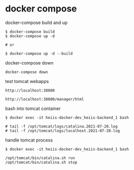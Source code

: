 # docker compose

docker-compose build and up

```
$ docker-compose build
$ docker-compose up -d

# or

$ docker-compose up -d --build
```

docker-compose down

```
docker-compose down
```

test tomcat webapps

```
http://localhost:38080

http://localhost:38080/manager/html
```

bash into tomcat container

```
$ docker exec -it heiis-docker-dev_heiis-backend_1 bash

# tail -f /opt/tomcat/logs/catalina.2021-07-20.log
# tail -f /opt/tomcat/logs/localhost.2021-07-20.log

```

handle tomcat process

```
$ docker exec -it heiis-docker-dev_heiis-backend_1 bash

/opt/tomcat/bin/catalina.sh run
/opt/tomcat/bin/catalina.sh stop
```

